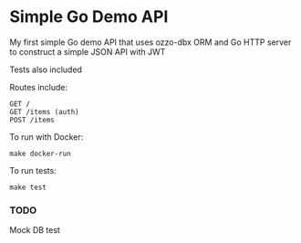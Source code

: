 # Simple Go Demo API

My first simple Go demo API that uses ozzo-dbx ORM and Go HTTP server to construct a simple JSON API with JWT

Tests also included

Routes include:

```
GET /
GET /items (auth)
POST /items
```

To run with Docker:

```
make docker-run
```

To run tests:

```
make test
```

### TODO

Mock DB test
